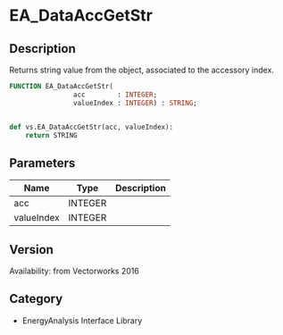 # EA_DataAccGetStr

## Description
Returns string value from the object, associated to the accessory index.

```pascal
FUNCTION EA_DataAccGetStr(
				acc        : INTEGER;
				valueIndex : INTEGER) : STRING;
```

```python

def vs.EA_DataAccGetStr(acc, valueIndex):
    return STRING
```

## Parameters
|Name|Type|Description|
|---|---|---|
|acc|INTEGER||
|valueIndex|INTEGER||

## Version
Availability: from Vectorworks 2016
## Category
* EnergyAnalysis Interface Library

